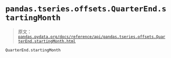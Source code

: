 # `pandas.tseries.offsets.QuarterEnd.startingMonth`

> 原文：[`pandas.pydata.org/docs/reference/api/pandas.tseries.offsets.QuarterEnd.startingMonth.html`](https://pandas.pydata.org/docs/reference/api/pandas.tseries.offsets.QuarterEnd.startingMonth.html)

```py
QuarterEnd.startingMonth
```
